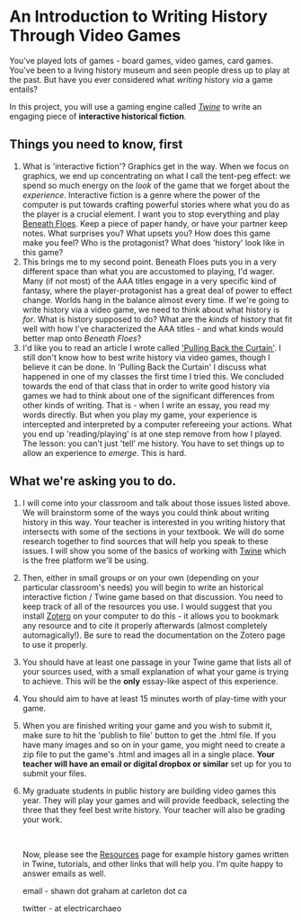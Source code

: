 # An Introduction to Writing History Through Video Games

You've played lots of games - board games, video games, card games. You've been to a living history museum and seen people dress up to play at the past. But have you ever considered what *writing* history *via* a game entails?

In this project, you will use a gaming engine called [*Twine*](http://twinery.org) to write an engaging piece of **interactive historical fiction**. 



## Things you need to know, first

1. What is 'interactive fiction'? Graphics get in the way. When we focus on graphics, we end up concentrating on what I call the tent-peg effect: we spend so much energy on the *look* of the game that we forget about the *experience*. Interactive fiction is a genre where the power of the computer is put towards crafting powerful stories where what you do as the player is a crucial element. I want you to stop everything and play [Beneath Floes](http://www.bravemule.com/storage/beneath-floes/beneathfloes.html).  Keep a piece of paper handy, or have your partner keep notes. What surprises you? What upsets you? How does this game make you feel? Who is the protagonist? What does 'history' look like in this game?
2. This brings me to my second point. Beneath Floes puts you in a very different space than what you are accustomed to playing, I'd wager. Many (if not most) of the AAA titles engage in a very specific kind of fantasy, where the player-protagonist has a great deal of power to effect change. Worlds hang in the balance almost every time. If we're going to write history via a video game, we need to think about what history is *for*.  What is history supposed to do? What are the *kinds* of history that fit well with how I've characterized the AAA titles - and what kinds would better map onto *Beneath Floes*? 
3. I'd like you to read an article I wrote called ['Pulling Back the Curtain'](http://epress.trincoll.edu/webwriting/chapter/graham/). I still don't know how to best write history via video games, though I believe it can be done. In 'Pulling Back the Curtain' I discuss what happened in one of my classes the first time I tried this. We concluded towards the end of that class that in order to write good history via games we had to think about one of the significant differences from other kinds of writing. That is - when I write an essay, you read my words directly. But when you play my game, your experience is intercepted and interpreted by a computer refereeing your actions. What you end up 'reading/playing' is at one step remove from how I played. The lesson: you can't just 'tell' me history. You have to set things up to allow an experience to *emerge*. This is hard.



## What we're asking you to do.

1. I will come into your classroom and talk about those issues listed above. We will brainstorm some of the ways you could think about writing history in this way. Your teacher is interested in you writing history that intersects with some of the sections in your textbook. We will do some research together to find sources that will help you speak to these issues. I will show you some of the basics of working with [Twine](http://twinery.org) which is the free platform we'll be using. 
   
2. Then, either in small groups or on your own (depending on your particular classroom's needs) you will begin to write an historical interactive fiction / Twine game based on that discussion. You need to keep track of all of the resources you use. I would suggest that you install [Zotero](http://zotero.org) on your computer to do this - it allows you to bookmark any resource and to cite it properly afterwards (almost completely automagically!). Be sure to read the documentation on the Zotero page to use it properly.
   
3. You should have at least one passage in your Twine game that lists all of your sources used, with a small explanation of what your game is trying to achieve. This will be the **only** essay-like aspect of this experience.
   
4. You should aim to have at least 15 minutes worth of play-time with your game. 
   
5. When you are finished writing your game and you wish to submit it, make sure to hit the 'publish to file' button to get the .html file. If you have many images and so on in your game, you might need to create a zip file to put the game's .html and images all in a single place. **Your teacher will have an email or digital dropbox or similar** set up for you to submit your files. 
   
6. My graduate students in public history are building video games this year. They will play your games and will provide feedback, selecting the three that they feel best write history. Your teacher will also be grading your work.
   
   ​
   
   Now, please see the [Resources](Resources.md) page for example history games written in Twine, tutorials, and other links that will help you. I'm quite happy to answer emails as well.
   
   email - shawn dot graham at carleton dot ca
   
   twitter - at electricarchaeo
   
   ​
   
   ​

